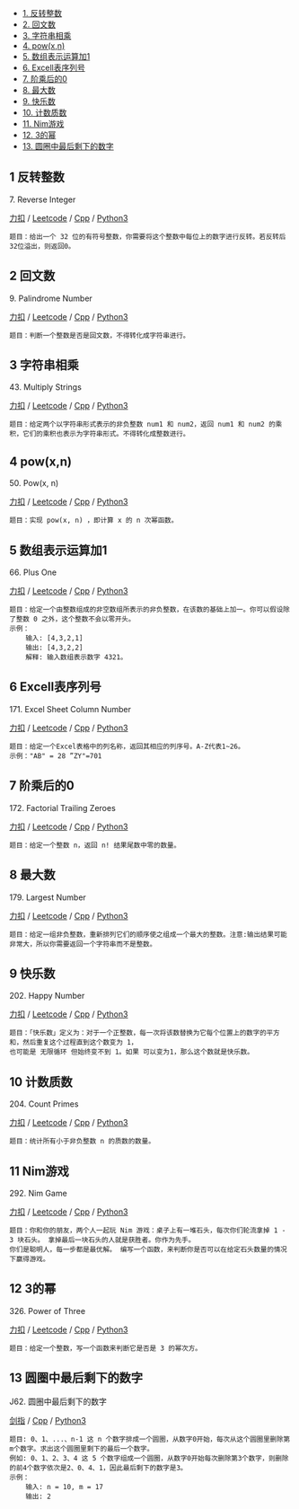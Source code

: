 <!-- GFM-TOC -->
* [1. 反转整数](#1-反转整数)
* [2. 回文数](#2-回文数)
* [3. 字符串相乘](#3-字符串相乘)
* [4. pow(x,n)](#4-pow(x,n))
* [5. 数组表示运算加1](#5-数组表示运算加1)
* [6. Excell表序列号](#6-Excell表序列号)
* [7. 阶乘后的0](#7-阶乘后的0)
* [8. 最大数](#8-最大数)
* [9. 快乐数](#9-快乐数)
* [10. 计数质数](#10-计数质数)
* [11. Nim游戏](#11-Nim游戏)
* [12. 3的幂](#12-3的幂)
* [13. 圆圈中最后剩下的数字](#13-圆圈中最后剩下的数字)
<!-- GFM-TOC -->

## 1 反转整数
7\. Reverse Integer

[力扣](https://leetcode-cn.com/problems/reverse-integer/) / [Leetcode](https://leetcode.com/problems/reverse-integer/) / [Cpp](../algo_09_math/L7.cpp) / [Python3](../python-algorithm/algo_09_math/L7.py)
```
题目：给出一个 32 位的有符号整数，你需要将这个整数中每位上的数字进行反转。若反转后32位溢出，则返回0。
```

## 2 回文数
9\. Palindrome Number

[力扣](https://leetcode-cn.com/problems/palindrome-number/) / [Leetcode](https://leetcode.com/problems/palindrome-number/) / [Cpp](../algo_09_math/L9.cpp) / [Python3](../python-algorithm/algo_09_math/L9.py)
```
题目：判断一个整数是否是回文数，不得转化成字符串进行。
```

## 3 字符串相乘
43\. Multiply Strings

[力扣](https://leetcode-cn.com/problems/multiply-strings/) / [Leetcode](https://leetcode.com/problems/multiply-strings/) / [Cpp](../algo_09_math/L43.cpp) / [Python3](../python-algorithm/algo_09_math/L43.py)
```
题目：给定两个以字符串形式表示的非负整数 num1 和 num2，返回 num1 和 num2 的乘积，它们的乘积也表示为字符串形式。不得转化成整数进行。
```

## 4 pow(x,n)
50\. Pow(x, n)

[力扣](https://leetcode-cn.com/problems/powx-n/) / [Leetcode](https://leetcode.com/problems/powx-n/) / [Cpp](../algo_09_math/L50-m.cpp) / [Python3](../python-algorithm/algo_09_math/L50-m.py)
```
题目：实现 pow(x, n) ，即计算 x 的 n 次幂函数。
```

## 5 数组表示运算加1
66\. Plus One

[力扣](https://leetcode-cn.com/problems/plus-one/) / [Leetcode](https://leetcode.com/problems/plus-one/) / [Cpp](../algo_09_math/L66.cpp) / [Python3](../python-algorithm/algo_09_math/L66.py)
```
题目：给定一个由整数组成的非空数组所表示的非负整数，在该数的基础上加一。你可以假设除了整数 0 之外，这个整数不会以零开头。
示例：
    输入: [4,3,2,1]
    输出: [4,3,2,2]
    解释: 输入数组表示数字 4321。
```


## 6 Excell表序列号
171\. Excel Sheet Column Number

[力扣](https://leetcode-cn.com/problems/excel-sheet-column-number/) / [Leetcode](https://leetcode.com/problems/excel-sheet-column-number/) / [Cpp](../algo_09_math/L171.cpp) / [Python3](../python-algorithm/algo_09_math/L171.py)
```
题目：给定一个Excel表格中的列名称，返回其相应的列序号。A-Z代表1~26。
示例："AB" = 28 ”ZY"=701
```


## 7 阶乘后的0
172\. Factorial Trailing Zeroes

[力扣](https://leetcode-cn.com/problems/factorial-trailing-zeroes/) / [Leetcode](https://leetcode.com/problems/factorial-trailing-zeroes/) / [Cpp](../algo_09_math/L172-m.cpp) / [Python3](../python-algorithm/algo_09_math/L172-m.py)
```
题目：给定一个整数 n，返回 n! 结果尾数中零的数量。
```

## 8 最大数  
179\. Largest Number

[力扣](https://leetcode-cn.com/problems/largest-number/) / [Leetcode](https://leetcode.com/problems/largest-number/) / [Cpp](../algo_09_math/L179-m.cpp) / [Python3](../python-algorithm/algo_09_math/L179-m.py)
```
题目：给定一组非负整数，重新排列它们的顺序使之组成一个最大的整数。注意:输出结果可能非常大，所以你需要返回一个字符串而不是整数。
```

## 9 快乐数
202\. Happy Number

[力扣](https://leetcode-cn.com/problems/happy-number/) / [Leetcode](https://leetcode.com/problems/happy-number/) / [Cpp](../algo_09_math/L202.cpp) / [Python3](../python-algorithm/algo_09_math/L202.py)
```
题目：「快乐数」定义为：对于一个正整数，每一次将该数替换为它每个位置上的数字的平方和，然后重复这个过程直到这个数变为 1，
也可能是 无限循环 但始终变不到 1。如果 可以变为1，那么这个数就是快乐数。
```

## 10 计数质数
204\. Count Primes

[力扣](https://leetcode-cn.com/problems/count-primes/) / [Leetcode](https://leetcode.com/problems/count-primes/) / [Cpp](../algo_09_math/L204.cpp) / [Python3](../python-algorithm/algo_09_math/L204.py)
```
题目：统计所有小于非负整数 n 的质数的数量。
```

## 11 Nim游戏
292\. Nim Game

[力扣](https://leetcode-cn.com/problems/nim-game/) / [Leetcode](https://leetcode.com/problems/nim-game/) / [Cpp](../algo_09_math/L292.cpp) / [Python3](../python-algorithm/algo_09_math/L292.py)
```
题目：你和你的朋友，两个人一起玩 Nim 游戏：桌子上有一堆石头，每次你们轮流拿掉 1 - 3 块石头。 拿掉最后一块石头的人就是获胜者。你作为先手。
你们是聪明人，每一步都是最优解。 编写一个函数，来判断你是否可以在给定石头数量的情况下赢得游戏。
```

## 12 3的幂
326\. Power of Three

[力扣](https://leetcode-cn.com/problems/power-of-three/) / [Leetcode](https://leetcode.com/problems/power-of-three/) / [Cpp](../algo_09_math/L326.cpp) / [Python3](../python-algorithm/algo_09_math/L326.py)
```
题目：给定一个整数，写一个函数来判断它是否是 3 的幂次方。
```

## 13 圆圈中最后剩下的数字
J62\. 圆圈中最后剩下的数字

[剑指](https://leetcode-cn.com/problems/yuan-quan-zhong-zui-hou-sheng-xia-de-shu-zi-lcof/)  / [Cpp](../algo_09_math/J62.cpp) / [Python3](../python-algorithm/algo_09_math/J62.py)
```
题目: 0、1、...、n-1 这 n 个数字排成一个圆圈，从数字0开始，每次从这个圆圈里删除第m个数字。求出这个圆圈里剩下的最后一个数字。
例如: 0、1、2、3、4 这 5 个数字组成一个圆圈，从数字0开始每次删除第3个数字，则删除的前4个数字依次是2、0、4、1，因此最后剩下的数字是3。
示例：
    输入: n = 10, m = 17
    输出: 2
```

